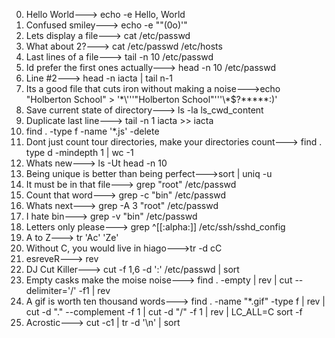 0. Hello World---> echo -e Hello, World
1. Confused smiley---> echo -e "\"(0o)'"
2. Lets display a file---> cat /etc/passwd
3. What about 2?---> cat /etc/passwd /etc/hosts
4. Last lines of a file---> tail -n 10 /etc/passwd
5. Id prefer the first ones actually---> head -n 10 /etc/passwd
6. Line #2---> head -n  iacta | tail n-1
7. Its a good file that cuts iron without making a noise--->echo "Holberton School" > '\*\\'\''"Holberton School"\'\''\\*$\?\*\*\*\*\*:)'
8. Save current state of directory---> ls -la ls_cwd_content
9. Duplicate last line---> tail -n 1 iacta >> iacta
10. find . -type f -name '*.js' -delete
11. Dont just count tour directories, make your directories count---> find . type d -mindepth 1 | wc -1
12. Whats new---> ls -Ut head -n 10
13. Being unique is better than being perfect--->sort | uniq -u
14. It must be in that file---> grep "root" /etc/passwd
15. Count that word---> grep -c "bin" /etc/passwd
16. Whats next---> grep -A 3 "root" /etc/passwd
17. I hate bin---> grep -v "bin" /etc/passwd
18. Letters only please---> grep ^[[:alpha:]] /etc/ssh/sshd_config
19. A to Z---> tr 'Ac' 'Ze'
20. Without C, you would live in hiago--->tr -d cC
21. esreveR---> rev
22. DJ Cut Killer---> cut -f 1,6 -d ':' /etc/passwd | sort
23. Empty casks make the moise noise---> find . -empty | rev | cut --delimiter='/' -f1 | rev
24. A gif is worth ten thousand words---> find . -name "*.gif" -type f | rev | cut -d "." --complement  -f 1 | cut -d "/" -f 1 | rev | LC_ALL=C  sort -f
25. Acrostic---> cut -c1 | tr -d '\n' | sort 
